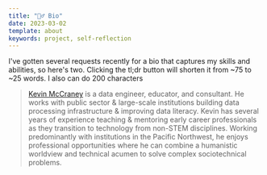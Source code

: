 ```yaml
---
title: "🤦‍♂️ Bio"
date: 2023-03-02
template: about
keywords: project, self-reflection
---
```

I've gotten several requests recently for a bio that captures my skills and abilities, so here's two. Clicking the tl;dr button will shorten it from ~75 to ~25 words. I also can do 200 characters

>[Kevin McCraney](https://kevinmccraney.com) is a data engineer, educator, and consultant. He works with public sector & large-scale institutions building data processing infrastructure & improving data literacy. Kevin has several years of experience teaching & mentoring early career professionals as they transition to technology from non-STEM disciplines. Working predominantly with institutions in the Pacific Northwest, he enjoys professional opportunities where he can combine a humanistic worldview and technical acumen to solve complex sociotechnical problems.

